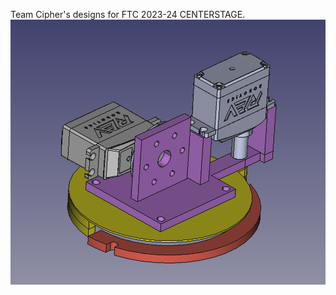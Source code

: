 Team Cipher's designs for FTC 2023-24 CENTERSTAGE.
![A screenshot of the gripper in CAD](screenshot.png)
